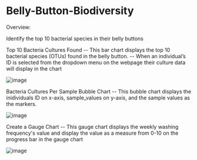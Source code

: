 # Belly-Button-Biodiversity

Overview: 

Identify the top 10 bacterial species in their belly buttons

Top 10 Bacteria Cultures Found
    -- This bar chart displays the top 10 bacterial species (OTUs) found in the belly button.
    -- When an individual’s ID is selected from the dropdown menu on the webpage their culture data will display in the chart

![image](https://user-images.githubusercontent.com/103547108/179360326-a56f15ec-ddd0-4d95-b1a3-c33ec795c069.png)


Bacteria Cultures Per Sample Bubble Chart
    -- This bubble chart displays the inidividuals ID on x-axis, sample_values on y-axis, and the sample values as the markers.  

![image](https://user-images.githubusercontent.com/103547108/179360339-dcd17018-8edf-453b-87d6-af964def5e8e.png)


Create a Gauge Chart
    -- This gauge chart displays the weekly washing frequency's value and display the value as a measure from 0-10 on the progress bar in the gauge chart

![image](https://user-images.githubusercontent.com/103547108/179360189-c8e3a68b-39d5-4b30-b40f-c85f308d33be.png)

